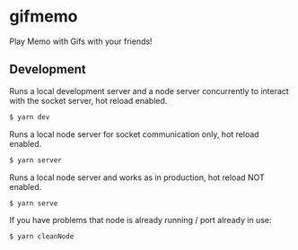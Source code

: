 # gifmemo

Play Memo with Gifs with your friends!


## Development

Runs a local development server and a node server concurrently to interact with the socket server, hot reload enabled.
```bash
$ yarn dev
```

Runs a local node server for socket communication only, hot reload enabled.
```bash
$ yarn server
```

Runs a local node server and works as in production, hot reload NOT enabled.
```bash
$ yarn serve
```

If you have problems that node is already running / port already in use:
```bash
$ yarn cleanNode
```
